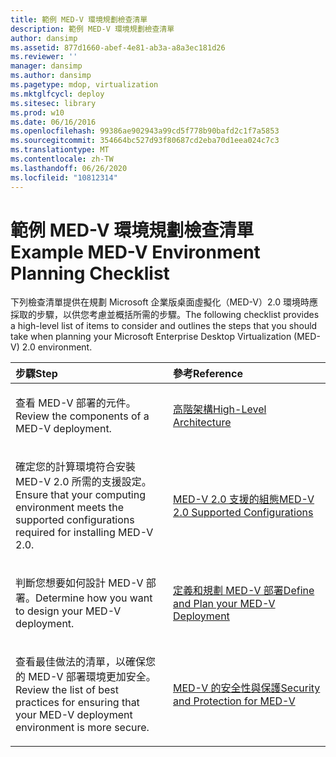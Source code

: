 ```yaml
---
title: 範例 MED-V 環境規劃檢查清單
description: 範例 MED-V 環境規劃檢查清單
author: dansimp
ms.assetid: 877d1660-abef-4e81-ab3a-a8a3ec181d26
ms.reviewer: ''
manager: dansimp
ms.author: dansimp
ms.pagetype: mdop, virtualization
ms.mktglfcycl: deploy
ms.sitesec: library
ms.prod: w10
ms.date: 06/16/2016
ms.openlocfilehash: 99386ae902943a99cd5f778b90bafd2c1f7a5853
ms.sourcegitcommit: 354664bc527d93f80687cd2eba70d1eea024c7c3
ms.translationtype: MT
ms.contentlocale: zh-TW
ms.lasthandoff: 06/26/2020
ms.locfileid: "10812314"
---
```

# <span data-ttu-id="c809a-103">範例 MED-V 環境規劃檢查清單</span><span class="sxs-lookup"><span data-stu-id="c809a-103">Example MED-V Environment Planning Checklist</span></span>


<span data-ttu-id="c809a-104">下列檢查清單提供在規劃 Microsoft 企業版桌面虛擬化（MED-V）2.0 環境時應採取的步驟，以供您考慮並概括所需的步驟。</span><span class="sxs-lookup"><span data-stu-id="c809a-104">The following checklist provides a high-level list of items to consider and outlines the steps that you should take when planning your Microsoft Enterprise Desktop Virtualization (MED-V) 2.0 environment.</span></span>

<table>
<colgroup>
<col width="50%" />
<col width="50%" />
</colgroup>
<thead>
<tr class="header">
<th align="left"><span data-ttu-id="c809a-105">步驟</span><span class="sxs-lookup"><span data-stu-id="c809a-105">Step</span></span></th>
<th align="left"><span data-ttu-id="c809a-106">參考</span><span class="sxs-lookup"><span data-stu-id="c809a-106">Reference</span></span></th>
</tr>
</thead>
<tbody>
<tr class="odd">
<td align="left"><p><span data-ttu-id="c809a-107">查看 MED-V 部署的元件。</span><span class="sxs-lookup"><span data-stu-id="c809a-107">Review the components of a MED-V deployment.</span></span></p></td>
<td align="left"><p><a href="high-level-architecturemedv2.md" data-raw-source="[High-Level Architecture](high-level-architecturemedv2.md)"><span data-ttu-id="c809a-108">高階架構</span><span class="sxs-lookup"><span data-stu-id="c809a-108">High-Level Architecture</span></span></a></p></td>
</tr>
<tr class="even">
<td align="left"><p><span data-ttu-id="c809a-109">確定您的計算環境符合安裝 MED-V 2.0 所需的支援設定。</span><span class="sxs-lookup"><span data-stu-id="c809a-109">Ensure that your computing environment meets the supported configurations required for installing MED-V 2.0.</span></span></p></td>
<td align="left"><p><a href="med-v-20-supported-configurations.md" data-raw-source="[MED-V 2.0 Supported Configurations](med-v-20-supported-configurations.md)"><span data-ttu-id="c809a-110">MED-V 2.0 支援的組態</span><span class="sxs-lookup"><span data-stu-id="c809a-110">MED-V 2.0 Supported Configurations</span></span></a></p></td>
</tr>
<tr class="odd">
<td align="left"><p><span data-ttu-id="c809a-111">判斷您想要如何設計 MED-V 部署。</span><span class="sxs-lookup"><span data-stu-id="c809a-111">Determine how you want to design your MED-V deployment.</span></span></p></td>
<td align="left"><p><a href="define-and-plan-your-med-v-deployment.md" data-raw-source="[Define and Plan your MED-V Deployment](define-and-plan-your-med-v-deployment.md)"><span data-ttu-id="c809a-112">定義和規劃 MED-V 部署</span><span class="sxs-lookup"><span data-stu-id="c809a-112">Define and Plan your MED-V Deployment</span></span></a></p></td>
</tr>
<tr class="even">
<td align="left"><p><span data-ttu-id="c809a-113">查看最佳做法的清單，以確保您的 MED-V 部署環境更加安全。</span><span class="sxs-lookup"><span data-stu-id="c809a-113">Review the list of best practices for ensuring that your MED-V deployment environment is more secure.</span></span></p></td>
<td align="left"><p><a href="security-and-protection-for-med-v.md" data-raw-source="[Security and Protection for MED-V](security-and-protection-for-med-v.md)"><span data-ttu-id="c809a-114">MED-V 的安全性與保護</span><span class="sxs-lookup"><span data-stu-id="c809a-114">Security and Protection for MED-V</span></span></a></p></td>
</tr>
</tbody>
</table>

 

 

 





